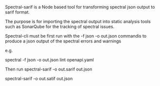 
Spectral-sarif is a Node based tool for transforming spectral json output to sarif format.

The purpose is  for importing the spectral output into static analysis tools such as SonarQube for the tracking of spectral issues.

Spectral-cli must be first run with the -f json -o out.json commandis to produce a json output of the spectral errors and warnings

e.g.

spectral -f json -o out.json lint openapi.yaml

Then run spectral-sarif -o out.sarif out.json

spectral-sarif -o out.satif out.json


